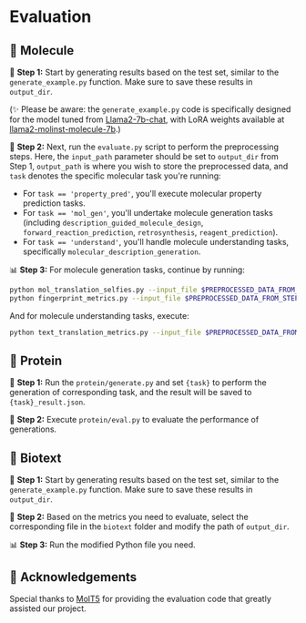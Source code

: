 # Evaluation

## 🔬 Molecule

🚀 **Step 1:** Start by generating results based on the test set, similar to the `generate_example.py` function. Make sure to save these results in `output_dir`.

(✨ Please be aware: the `generate_example.py` code is specifically designed for the model tuned from [Llama2-7b-chat](https://huggingface.co/meta-llama/Llama-2-7b-chat), with LoRA weights available at [llama2-molinst-molecule-7b](https://huggingface.co/zjunlp/llama2-molinst-molecule-7b).)

🔨 **Step 2:** Next, run the `evaluate.py` script to perform the preprocessing steps. Here, the `input_path` parameter should be set to `output_dir` from Step 1, `output_path` is where you wish to store the preprocessed data, and `task` denotes the specific molecular task you're running:
- For `task == 'property_pred'`, you'll execute molecular property prediction tasks.
- For `task == 'mol_gen'`, you'll undertake molecule generation tasks (including `description_guided_molecule_design`, `forward_reaction_prediction`, `retrosynthesis`, `reagent_prediction`).
- For `task == 'understand'`, you'll handle molecule understanding tasks, specifically `molecular_description_generation`.

📊 **Step 3:** For molecule generation tasks, continue by running:
```bash
python mol_translation_selfies.py --input_file $PREPROCESSED_DATA_FROM_STEP2$
python fingerprint_metrics.py --input_file $PREPROCESSED_DATA_FROM_STEP2$
```
And for molecule understanding tasks, execute:
```bash
python text_translation_metrics.py --input_file $PREPROCESSED_DATA_FROM_STEP2$
```



## 🧬 Protein

🚀 **Step 1:** Run the `protein/generate.py` and set `{task}` to perform the generation of corresponding task, and the result will be saved to `{task}_result.json`.

🔨 **Step 2:** Execute `protein/eval.py` to evaluate the performance of generations.


## 🥼 Biotext
🚀 **Step 1:** Start by generating results based on the test set, similar to the `generate_example.py` function. Make sure to save these results in `output_dir`.

🔨 **Step 2:** Based on the metrics you need to evaluate, select the corresponding file in the `biotext` folder and modify the path of `output_dir`.

📊 **Step 3:** Run the modified Python file you need.







## 🌟 Acknowledgements

Special thanks to [MolT5](https://github.com/blender-nlp/MolT5) for providing the evaluation code that greatly assisted our project.
